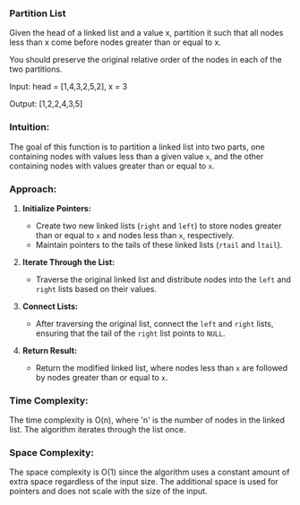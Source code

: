 ### Partition List
Given the head of a linked list and a value x, partition it such that all nodes less than x come before nodes greater than or equal to x.

You should preserve the original relative order of the nodes in each of the two partitions.

Input: head = [1,4,3,2,5,2], x = 3

Output: [1,2,2,4,3,5]
### Intuition:
The goal of this function is to partition a linked list into two parts, one containing nodes with values less than a given value `x`, and the other containing nodes with values greater than or equal to `x`.
### Approach:

1. **Initialize Pointers:**
   - Create two new linked lists (`right` and `left`) to store nodes greater than or equal to `x` and nodes less than `x`, respectively.
   - Maintain pointers to the tails of these linked lists (`rtail` and `ltail`).

2. **Iterate Through the List:**
   - Traverse the original linked list and distribute nodes into the `left` and `right` lists based on their values.

3. **Connect Lists:**
   - After traversing the original list, connect the `left` and `right` lists, ensuring that the tail of the `right` list points to `NULL`.

4. **Return Result:**
   - Return the modified linked list, where nodes less than `x` are followed by nodes greater than or equal to `x`.

### Time Complexity:

The time complexity is O(n), where 'n' is the number of nodes in the linked list. The algorithm iterates through the list once.

### Space Complexity:

The space complexity is O(1) since the algorithm uses a constant amount of extra space regardless of the input size. The additional space is used for pointers and does not scale with the size of the input.
